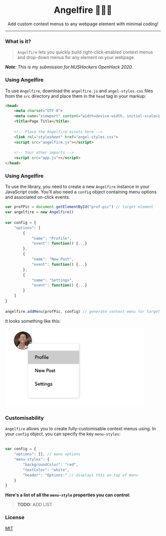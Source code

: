 <h1 align="center">Angelfire 👼🏻🔥</h1>
<p align="center">Add custom context menus to any webpage element with minimal coding!</p>

---

### What is it?

> `Angelfire` lets you quickly build right-click-enabled context menus and drop-down menus for any element on your webpage. 

***Note**: This is my submission for NUSHackers OpenHack 2020.*

### Using Angelfire

To use `Angelfire`, download the `angelfire.js` and `angel-styles.css` files from the `src` directory and place them in the `head` tag in your markup:

```html
<head>
	<meta charset="UTF-8">
	<meta name="viewport" content="width=device-width, initial-scale=1.0">
	<title>Page Title</title>
	
	<!-- Place the Angelfire assets here -->
	<link rel="stylesheet" href="angel-styles.css">
	<script src="angelfire.js"></script>
	
	<!-- Your other imports -->
	<script src="app.js"></script>
</head>
```

### Using Angelfire

To use the library, you need to create a new `Angelfire` instance in your JavaScript code. You'll also need a `config` object containing menu options and associated on-click events:

```javascript
var profPic = document.getElementById("prof-pic") // target element 
var angelfire = new Angelfire()

var config = {
	"options": [
		{
			"name": "Profile",
			"event": function() {...}
		},
		{
			"name": "New Post",
			"event": function() {...}
		},
		{
			"name": "Settings",
			"event": function() {...}
		}
	]
}

angelfire.addMenu(profPic, config) // generate context menu for target element
```

It looks something like this:

<img src="assets/demo-pic.jpeg" width="450px" alt="demo-pic">

### Customisability

`Angelfire` allows you to create fully-customisable context menus using. In your `config` object, you can specify the key `menu-styles`:

```javascript

var config = {
	"options": [], // menu options
	"menu-styles": {
		"backgroundColor": "red",
		"textColor": "white",
		"header": "Options:" // displays this on-top of menu
	}
}

```

**Here's a list of all the `menu-style` properties you can control:**

> **TODO:** ADD LIST

### License

[MIT](https://github.com/rish-16/Angelfire/blob/master/LICENSE)